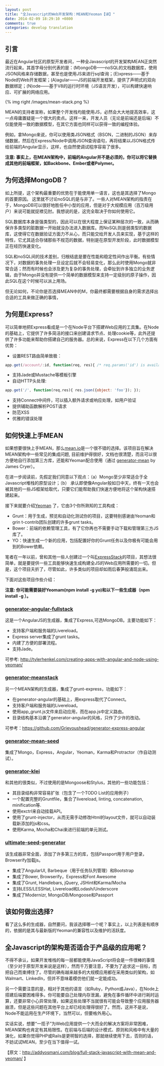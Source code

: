 ```yaml
---
layout: post
title: "全Javascript的Web开发架构：MEAN和Yeoman【译】"
date: 2014-02-09 18:29:10 +0800
comments: true
categories: develop translation
---
```

## 引言

最近在Angular社区的原型开发者间，一种全Javascript的开发架构MEAN正突然流行起来。其首字母分别代表的是：(M)ongoDB——noSQL的文档数据库，使用JSON风格来存储数据，甚至也是使用JS来进行sql查询；(E)xpress——基于Node的Web开发框架；(A)agular——JS的前端开发框架，提供了声明式的双向数据绑定；(N)ode——基于V8的运行时环境（JS语言开发），可以构建快速响应、可扩展的网络应用。

{% img right /images/mean-stack.png %}

MEAN的支持者宣称，如果整个开发栈均能使用JS，必然会大大地提高效率，这一点毋庸置疑是一个很大的卖点。这样一来，开发人员（无论是前端还是后端）不仅能使用一致的数据模型，在其它方面也同样可以获得一致的编程体验。

例如，拿Mongo来说，你可以使用类JSON格式（BSON，二进制的JSON）来存储数据，然后在Express/Node中调用JSON查询语句，再将结果以JSON格式传给前端的Angular显示，这样，也自然使调试程序容易了很多。

<!--more-->

__注意: 事实上，在MEAN架构中，前端的Angular并不是必须的，你可以将它替换成其他的前端框架，如Backbone、Ember或者Polymer。__

## 为何选择MongoDB？

如上所提，这个架构最重要的优势在于能使用单一语言，这也是其选择了Mongo的首要原因。 这里就不讨论noSQL的是与非了。一些人对MEAN架构的指责在于，MongoDB可以很好地胜任中小型的应用，但是对于大规模应用（百万级用户）来说可能就捉襟见肘。我想说的是，这完全取决于你如何使用它。

SQL数据库本身是强类型的，因此可以在很大程度上保证某种层次的一致，从而确保许多类型的脏数据一开始就没办法进入数据库。而NoSQL则是弱类型的数据库，这使得它在数据验证方面力不从心，而只能交给开发人员来实现，基于这样的特性，它尤其适合存储那些不规范的数据，特别是在原型开发阶段，此时数据模型正在经历快速变化。

SQL和noSQL间的技术差别，归根结底是要在性能和稳定性间作出平衡。有些情况下，对数据的事务处理一旦设定后就不会轻易变化，那么此时使用Mongo就非常合适；然而有时候也会涉及更为复杂的事务处理，会牵扯到许多独立的业务逻辑，由于Mongo并没有提供一个简单的数据模型来支持一定级别的原子操作，因此SQL在这个时候可以派上用场。

但无论如何，不论你是否选择MEAN中的M，你最终都需要根据自身的需求选择出合适的工具来做正确的事情，

## 为何是Express?

可以简单地把Express看成是一个在Node平台下搭建Web应用的工具集。在Node的基础上，它提供了许多简洁的接口来创建请求节点、处理cookie等，此外还提供了许多功能来帮助你搭建自己的服务器。总的来说，Express在以下几个方面有优势：

* 设置REST路由简单致极：
```javascript
app.get(/account/:id, function(req, res){ /* req.params('id') is available */ });
```
* 支持Jade或Mustache等模板引擎
* 自动HTTP头处理:
```javascript
app.get('/', function(req,res){ res.json({object: 'foo'}); });
```
* 支持Connect中间件，可以插入额外请求或响应处理，如用户验证
* 提供辅助函数解析POST请求
* 防范XSS
* 优雅的错误处理

## 如何快速上手MEAN

如果想要很快上手MEAN，那么[mean.io](http://mean.io/)是一个很不错的选择。该项目旨在解决MEAN架构中一些常见的集成问题, 目前维护得很好，文档也很清楚，而且可以很方便地自行添加第三方库，还能和Yeoman配合使用（通过 [generator-mean](https://github.com/jrcryer/generator-mean) by James Cryer）。

在进一步阅读前，先假定我们同意以下观点：（a）Mongo至少非常适合于全Javascript堆栈的原型设计；（b） 承认即使像Angular般如日中天，终有一天也会被其他的一些JS框架给取代，只要它们能帮助我们快速方便地将这个架构快速搭建起来。

接下来就要介绍[Yeoman](http://yeoman.io/) 了，它由3个你所熟知的工具构成：

* Grunt：用于生成，预览和自动化测试你的项目，这要特别感谢由Yeoman和grin t-contrib团队创建的许多grunt tasks。
* Bower：前端的依赖管理工具，有了它你再也不需要手动下载和管理第三方JS库了。
* YO：快速生成一个新的应用，包括配置好你的Grunt任务以及你极有可能会用到的Bower依赖。

笔者在一年以前，曾和其他一些人创建过一个叫[ExpressStack](https://plus.google.com/+AddyOsmani/posts/YDNbxVxi4er)的项目，其想法很简单，就是要提供一些工具能够快速生成构建全JS的Web应用所需要的一切。但是，这个项目夭折了，尽管如此，许多类似的项目却如雨后春笋般涌现出来。 

下面对这些项目作些介绍：

__注意: 你可能需要装好Yeomam(npm install -g yo)和以下一些生成器（npm install -g <generator-name>）。__

### [generator-angular-fullstack](https://github.com/DaftMonk/generator-angular-fullstack)

这是一个AngularJS的生成器，集成了Express,可选MongoDB。主要功能如下：

* 支持客户端和服务端的Livereload。
* Express server集成了grunt tasks。
* 内建了方便的部署流程。
* 支持Jade。

可参考: http://tylerhenkel.com/creating-apps-with-angular-and-node-using-yeoman/

### [generator-meanstack](https://github.com/wlepinski/generator-meanstack)

另一个MEAN架构的生成器，集成了grunt-express，功能如下：

* 在generator-angular的基础上，用express取代了Connect。
* 支持客户端和服务端的Livereload。
* 使用app_grunt.js文件来启动应用，而在app.js中定义路由。
* 目录结构基本沿袭了generator-angular的风格，只作了少许的改动。

可参考：https://github.com/Grievoushead/generator-express-angular

### [generator-mean-seed](https://github.com/jackrabbitsgroup/generator-mean-seed)

集成了Mongo，Express，Angular，Yeoman，Karma和Protractor（作自动测试）。

### [generator-klei](https://github.com/klei-dev/generator-klei)

和其他的很类似，不过使用的是Mongoose和Stylus，其他的一些功能包括：

* 其目录结构非常容易扩张（包含了一个TODO List的应用例子）
* 一个配置完整的Gruntfile，集合了livereload, linting, concatenation, minification等.
* 使用exctrl来自动挂载API。
* 使用了grunt-injector，从而无需手动修改Html的layout文件，就可以自动装载新添加的js和css。
* 使用Karma, Mocha和Chai来进行前端的单元测试。

### [ultimate-seed-generator](https://github.com/pilwon/ultimate-seed-generator)

该生成器非常全面，添加了许多第三方的库，包括Passport用于用户登录，Browserify加载js。

* 集成了AngularUI, Barbeque（用于任务队列管理）和Bootstrap
* 集成了Bower, Browserify，Express和Font Awesome
* 集成了Grunt, Handlebars, jQuery, JSHint和Karma/Mocha
* 支持LESS/LESSHat, Livereload和Lodash/Underscore
* 集成了Modernizr, MongoDB/Mongoose和Passport

## 该如何做出选择?

看了这么多的生成器，自然要问，我该选择哪一个呢？事实上，以上列表是有顺序的，依据的是其与最新版的Yeoman的兼容性以及维护的活跃度。

## 全Javascript的架构是否适合于产品级的应用呢？

不得不承认，如果开发堆栈的每一层都能使用JavaScript将会是一件很棒的事情（至少对于原型开发来说是这样），然而千万要注意，不要为了追求这一目标，而把自己而束缚住了。尽管的确有越来越多的大规模应用都在采用类似的架构，如Walmart、LinkedIn，但并不意味着模仿他们就一定能成功。

另一个需要注意的是，相对于其他的语言（如Ruby，Python或Java），在Node上搭建后端要困难得多。你可能要自己处理内存泄漏，避免在事件循环中进行耗时运算，还要非常小心异常处理，如果这些处理不当就很有可能会导致整个应用服务器崩溃，但是这些问题在其他平台上却已经处理得很好了。然而，这并不是说，Node不能运用在生产环境下，当然可以，但要格外用心。

实话实说，想要“一揽子”为Web应用提供一个大而全的解决方案将非常困难，MEAN架构也肯定有其局限性。在前端与后端的设计模式、原则和风格中有大量的演化，如果你觉得PHP或Rails是更明智的选择，那就继续使用下去，否则的话，不妨试试MEAN，至少在当下值得一试。

【原文：http://addyosmani.com/blog/full-stack-javascript-with-mean-and-yeoman/ 】

